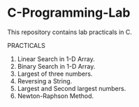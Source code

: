 # C-Programming-Lab
This repository contains lab practicals in C.

PRACTICALS
1. Linear Search in 1-D Array.
2. Binary Search in 1-D Array.
3. Largest of three numbers.
4. Reversing a String.
5. Largest and Second largest numbers. 
6. Newton-Raphson Method.
